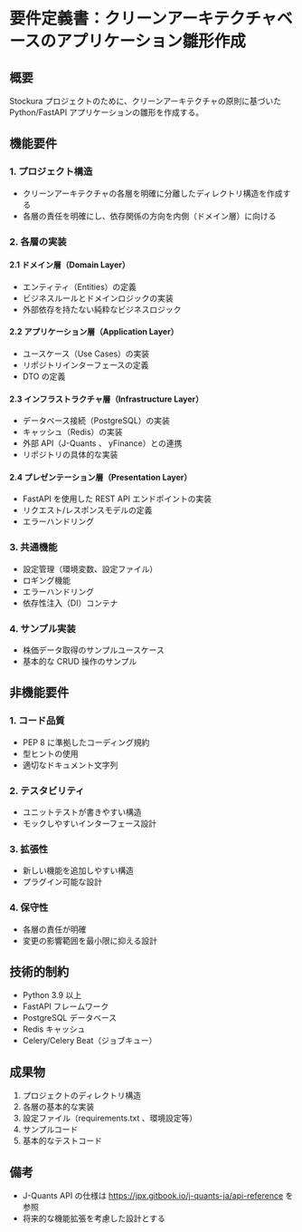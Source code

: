 # 要件定義書：クリーンアーキテクチャベースのアプリケーション雛形作成

## 概要
Stockura プロジェクトのために、クリーンアーキテクチャの原則に基づいた Python/FastAPI アプリケーションの雛形を作成する。

## 機能要件

### 1. プロジェクト構造
- クリーンアーキテクチャの各層を明確に分離したディレクトリ構造を作成する
- 各層の責任を明確にし、依存関係の方向を内側（ドメイン層）に向ける

### 2. 各層の実装
#### 2.1 ドメイン層（Domain Layer）
- エンティティ（Entities）の定義
- ビジネスルールとドメインロジックの実装
- 外部依存を持たない純粋なビジネスロジック

#### 2.2 アプリケーション層（Application Layer）
- ユースケース（Use Cases）の実装
- リポジトリインターフェースの定義
- DTO の定義

#### 2.3 インフラストラクチャ層（Infrastructure Layer）
- データベース接続（PostgreSQL）の実装
- キャッシュ（Redis）の実装
- 外部 API（J-Quants 、 yFinance）との連携
- リポジトリの具体的な実装

#### 2.4 プレゼンテーション層（Presentation Layer）
- FastAPI を使用した REST API エンドポイントの実装
- リクエスト/レスポンスモデルの定義
- エラーハンドリング

### 3. 共通機能
- 設定管理（環境変数、設定ファイル）
- ロギング機能
- エラーハンドリング
- 依存性注入（DI）コンテナ

### 4. サンプル実装
- 株価データ取得のサンプルユースケース
- 基本的な CRUD 操作のサンプル

## 非機能要件

### 1. コード品質
- PEP 8 に準拠したコーディング規約
- 型ヒントの使用
- 適切なドキュメント文字列

### 2. テスタビリティ
- ユニットテストが書きやすい構造
- モックしやすいインターフェース設計

### 3. 拡張性
- 新しい機能を追加しやすい構造
- プラグイン可能な設計

### 4. 保守性
- 各層の責任が明確
- 変更の影響範囲を最小限に抑える設計

## 技術的制約
- Python 3.9 以上
- FastAPI フレームワーク
- PostgreSQL データベース
- Redis キャッシュ
- Celery/Celery Beat（ジョブキュー）

## 成果物
1. プロジェクトのディレクトリ構造
2. 各層の基本的な実装
3. 設定ファイル（requirements.txt 、環境設定等）
4. サンプルコード
5. 基本的なテストコード

## 備考
- J-Quants API の仕様は https://jpx.gitbook.io/j-quants-ja/api-reference を参照
- 将来的な機能拡張を考慮した設計とする